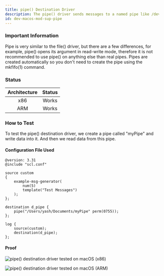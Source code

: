 ```yaml
---
title: pipe() Destination Driver
description: The pipe() driver sends messages to a named pipe like /dev/xconsole.
id: dev-macos-mod-sup-pipe
---
```


### Important Information

Pipe is very similar to the file() driver, but there are a few differences, for example, pipe() opens its argument in read-write mode, therefore it is not recommended to use pipe() on anything else than real pipes. Pipes are created automatically so you don't need to create the pipe using the mkfifo(1) command.

### Status

| Architecture | Status |
| :----------: | :----: |
|      x86     |  Works |
|      ARM     |  Works |

### How to Test

To test the pipe() destination driver, we create a pipe called "myPipe" and write data into it. And then we read data from this pipe.

#### Configuration File Used

```config
@version: 3.31
@include "scl.conf"

source custom
{
    example-msg-generator(
        num(5)
        template("Test Messages")
    );
};

destination d_pipe { 
    pipe("/Users/yash/Documents/myPipe" perm(0755)); 
};

log {
    source(custom);
    destination(d_pipe);
};
```

#### Proof

![pipe() destination driver tested on macOS (x86)](<{{dev_img_folder}}/module-support/Screenshot 2021-06-14 at 8.11.19 PM.png>)

![pipe() destination driver tested on macOS (ARM)](<{{dev_img_folder}}/module-support/Screenshot 2021-08-20 at 11.49.12 AM.png>)
